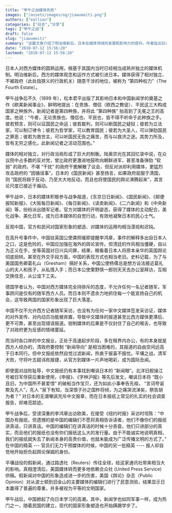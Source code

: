 ```yaml
---
title: "甲午之战媒体先败"
images: ["/assets/images/og/jiawumeiti.png"]
authors: ["eallion"]
categories: ["日志","分享"]
tags: ["甲午之战"]
draft: false
slug: "jiawumeiti"
summary: "这篇文章介绍了明治维新后，日本在媒体领域的发展和影响力的提升。作者指出日本的媒体机制相对独立，不受政府干涉，被称为“第四种权力”。与此相反，中国对媒体的运用相对漠视和迟钝。文章还提到甲午战争期间，日本媒体积极参与战争报道，官方与媒体的合作有效地凝聚了民心士气。相比之下，中国官方过于僵硬和老旧，无法塑造国家形象和应对国际舆论。"
date: "2010-07-12 15:56:20"
lastmod: "2010-07-12 15:56:20"
---
```


日本人对西方媒体的圆熟运用，根基于其国内当时已经相当成熟并独立的媒体机制。明治维新后，西方的媒体观念和运作方式被引进日本。媒体获得了相对独立、不被政府（此处指狭义的行政机关）随意干涉的地位，被称为 “第四种权力”（The Fourth Estate）。

甲午战争后不久（1899 年），松本君平出版了其影响日本和中国新闻学的奠基之作《欧美新闻事业》，鲜明地提出：在贵族、僧侣（欧西之教徒）、平民这三大构成国家之种族外，新闻记者是第四种族，并将此 “第四种族” 抬高到了无冕之王的高度。他说：“今者，无论贵族也、僧侣也、平民也，皆不得不听命于此种族之手。彼若预言，则可以征国民之命运；彼若裁判，则可以断国民之疑狱；彼若为立法家，可以制订律令；彼若为哲学家，可以教育国民；彼若为大圣人，可以弹劾国民之罪恶；彼若为救世主，可以听国民无告之痛苦，而与以救济之途。其势力所及，皆有无穷之感化，此新闻记者之活动范围也。”

媒体的相对独立，对行政当局形成了巨大的制衡。陆奥宗光在其回忆录中说，在众议院中占多数的反对党，曾比政府更激进地鼓吹向朝鲜进军，甚至准备弹劾 “软弱” 的政府。不堪 “干扰” 的政府干脆解散了议会，但反对派却利用媒体，更猛烈攻击政府的 “因循误事”。日本的《国民新闻》甚至扬言，如果政府屈服于清国，则 “国民将趋于反动、乃至大大地反动，而且也将使国民的舆论沸腾起来”，其言论尺度已接近于煽动。

甲午战中，日本的媒体积极参与战争报道，《东京日日新闻》、《国民新闻》、《邮便报知新报》、《大阪每日新闻》、《每日新闻》、《读卖新闻》、《二六新闻》和《中央新闻》等，纷纷派出随军记者。官方对媒体的开明姿态，获得了媒体的主动配合，美化战争、美化日军，成为日本媒体的自觉行动，有效地凝聚日本的民心士气。

反观中国，官方和民间对国家形象的塑造、对媒体的运用均相当漠视和迟钝。

在高升号事件中，中国驻英国公使龚照瑗即提醒李鸿章，事件的解释多出自日本人之口，这是危险的，中国应加强在海外的舆论宣传。但清廷的作风相当僵硬，自以为正义在手，坐等英国对日兴兵问罪，结果，眼看着日本人将原本亲华的英国舆论彻底扭转。甚至在外交手段方面，中国的表现方式也相当老旧。史料记载，为了与美国国务卿葛礼山（Gresham）搞好关系，中国公使杨儒总是想方设法接近葛礼山的夫人和孩子，从私情入手；而日本公使栗野慎一郎则天天去办公室拜访，互相交换信息，从公谊下工夫。

德国学者认为，中国对西方媒体完全持排斥的态度，不允许任何一名记者随军，军事顾问是仅有的随军西方人员。而日本则不遗余力地抓住每一个能宣扬自己的机会，这导致两国的国家形象出现了巨大落差。

中国不仅不允许西方记者随军采访，也没有为任何一家中文媒体签发采访证，媒体的对外宣传、对内动员功能被弃置，导致中文媒体的报道甚至比西方媒体更滞后、更不可靠，甚至出现错误报道。钳制媒体的后果是不仅封住了自己的喉舌，也导致了对政府更为反感的情绪蔓延。

而当时各口岸的中文报业，正处于高速起步阶段，多在租界内办公，有的本身就是西方人经办的，清政府要控制 “新闻导向” 是相当困难的，其报道的自由空间远高于日本同行。但中文报纸依然自觉过滤新闻，热衷于报喜不报忧。平壤之战，清军大败，守将叶志超讳败报捷，从官方到媒体一片声地喝彩，成为国际丑闻。

即使面对战败耻辱，中文报纸仍有本事找到嘲讽日本的 “新闻眼”。北洋旧舰操江号被日军俘获后重新使用，《申报》、《字林沪报》等先后发文，嘲讽日本将 “既小且旧，为中国所不甚爱惜” 的破船当作宝贝，还为如此小事奉告先祖， “言词夸诞欺及先人”，先人 “泉下有知，当深恨子孙之国柞将倾，为之痛哭流涕矣，祭告胡为者？” 对日本的无谓嘲讽充斥中文报章，而在日本报纸上常见的扎实的社会调查报告，却难觅踪迹。

甲午战争后，受谤深重的李鸿章出访欧美，在接受《纽约时报》采访时坦陈：“中国办有报纸，但遗憾的是中国的编辑们不愿将真相告诉读者，他们不像你们的报纸讲真话，只讲真话。中国的编辑们在讲真话的时候十分吝啬，他们只讲部分的真实，而且他们的报纸也没有你们报纸这么大的发行量。由于不能诚实地说明真相，我们的报纸就失去了新闻本身的高贵价值，也就未能成为广泛传播文明的方式了。” 在中国的精英 --- 官员们无力干预媒体的时候，中国的另一批精英 ---- 报人却自觉地开始担负起舆论保姆的身份。

平壤战役的假新闻，通过路透社（Reuters）传往全球，给这家通讯社带来相当大的影响。真相澄清后，美国媒体转而更多地依赖合众社 (United Press Service) 供稿。假新闻对中国的形象造成进一步的伤害，美国《舆论》杂志（Public Opinion）对从波士顿到旧金山的主要媒体的编辑们进行了民意测验，结果显示日本赢得了普遍的尊重，并多被视为平等的文明国家。

甲午战后，中国掀起了向日本学习的高潮，其中，新闻学也如同军事一样，成为热门之一，随着民国的建立，现代的国家形象塑造也开始蹒跚学步了。
